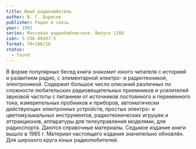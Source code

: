 ```yaml
---
title: Юный радиолюбитель
author: В. Г. Борисов
publisher: Радио и связь
year: 1992
series: Массовая радиобиблиотека. Выпуск 1160
isbn: 5-256-00487-5
format: 70×100/16
status:
  - found
---
```


В форме популярных бесед книга знакомит юного читателя с историей и развитием радио, с элементарной электро- и радиотехникой, электроникой. Содержит большое число описаний различных по сложности любительских радиовещательных приемников и усилителей звуковой частоты с питанием от источников постоянного и переменного тока, измерительных пробников и приборов, автоматически действующих электронных устройств, простых электро- и цветомузыкальных инструментов, радиотехнических игрушек и аттракционов, аппаратуры для телеуправления моделями, для радиоспорта. Даются справочные материалы. Седьмое издание книги вышло в 1985 г. Материал настоящего издания значительно обновлён.
Для широкого круга юных радиолюбителей.
